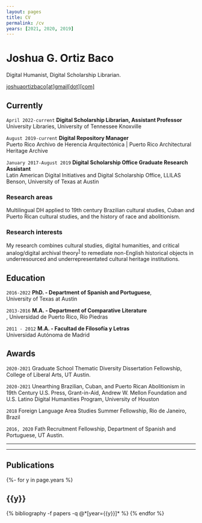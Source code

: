 ```yaml
---
layout: pages
title: CV
permalink: /cv
years: [2021, 2020, 2019]
---
```

# Joshua G. Ortiz Baco
Digital Humanist, Digital Scholarship Librarian.

<div id="webaddress">
<a href="joshuaortizbaco@gmail.com">joshuaortizbaco[at]gmail[dot][com]</a>
</div>


## Currently

`April 2022-current`
__Digital Scholarship Librarian, Assistant Professor__<br>University Libraries, University of Tennessee Knoxville</br>

`August 2019-current`
__Digital Repository Manager__<br>Puerto Rico Archivo de Herencia Arquitectónica | Puerto Rico Architectural Heritage Archive</br>

`January 2017-August 2019`
__Digital Scholarship Office Graduate Research Assistant__<br>Latin American Digital Initiatives and Digital Scholarship Office, LLILAS Benson, University of Texas at Austin</br>

### Research areas

Multilingual DH applied to 19th century Brazilian cultural studies, Cuban and Puerto Rican cultural studies, and the history of race and abolitionism.


### Research interests

My research combines cultural studies, digital humanities, and critical analog/digital archival theory<sup>[1]</sup> to remediate non-English historical objects in underresourced and underrepresentated cultural heritage institutions. 


## Education

`2016-2022`
__PhD. - Department of Spanish and Portuguese__, <br>University of Texas at Austin</br>

`2013-2016`
__M.A. - Department of Comparative Literature__ <br>, Universidad de Puerto Rico, Río Piedras</br>

`2011 - 2012`
__M.A. - Facultad de Filosofía y Letras__ <br> Universidad Autónoma de Madrid</br>


## Awards

`2020-2021` Graduate School Thematic Diversity Dissertation Fellowship, College of Liberal Arts, UT Austin.

`2020-2021` Unearthing Brazilian, Cuban, and Puerto Rican Abolitionism in 19th Century U.S. Press, Grant-in-Aid, Andrew W. Mellon Foundation and U.S. Latino Digital Humanities Program, University of Houston

`2018` Foreign Language Area Studies Summer Fellowship, Rio de Janeiro, Brazil

`2016, 2020` Fath Recruitment Fellowship, Department of Spanish and Portuguese, UT Austin.

---
---
## Publications
<div class="publications">

{%- for y in page.years %}
  <h2 class="year">{{y}}</h2>
  {% bibliography -f papers -q @*[year={{y}}]* %}
{% endfor %}

</div>

[1]: https://doi.org/10.1093/ahr/rhab359
